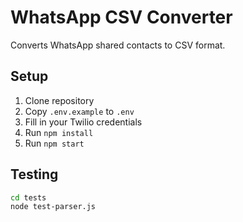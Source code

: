 # WhatsApp CSV Converter

Converts WhatsApp shared contacts to CSV format.

## Setup

1. Clone repository
2. Copy `.env.example` to `.env`
3. Fill in your Twilio credentials
4. Run `npm install`
5. Run `npm start`

## Testing

```bash
cd tests
node test-parser.js